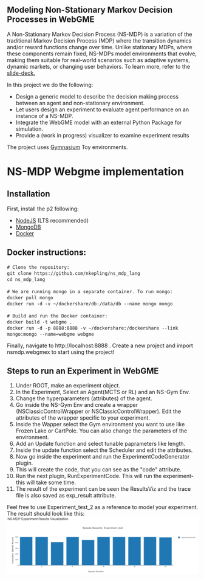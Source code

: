 ## Modeling Non-Stationary Markov Decision Processes in WebGME
A Non-Stationary Markov Decision Process (NS-MDP) is a variation of the traditional Markov Decision Process (MDP) where the transition dynamics and/or reward functions change over time. Unlike stationary MDPs, where these components remain fixed, NS-MDPs model environments that evolve, making them suitable for real-world scenarios such as adaptive systems, dynamic markets, or changing user behaviors.
To learn more, refer to the [slide-deck.](https://docs.google.com/presentation/d/1qu-CmwJ1tXWzr5nFbXwRBkPdV58_IwHGPZhmyvXYNQA/edit?usp=sharing)

In this project we do the following:
- Design a generic model to describe the decision making process between an agent and non-stationary environment.
- Let users design an experiment to evaluate agent performance on an instance of a NS-MDP. 
- Integrate the WebGME model with an external Python Package for simulation.
- Provide a (work in progress) visualizer to examine experiment results

The project uses [Gymnasium](https://gymnasium.farama.org/) Toy environments. 

# NS-MDP Webgme implementation
## Installation
First, install the p2 following:
- [NodeJS](https://nodejs.org/en/) (LTS recommended)
- [MongoDB](https://www.mongodb.com/)
- [Docker](https://www.docker.com/)


## Docker instructions: 
```(bash)
# Clone the repository:
git clone https://github.com/nkepling/ns_mdp_lang
cd ns_mdp_lang

# We are running mongo in a separate container. To run mongo:
docker pull mongo
docker run -d -v ~/dockershare/db:/data/db --name mongo mongo

# Build and run the Docker container:
docker build -t webgme .
docker run -d -p 8888:8888 -v ~/dockershare:/dockershare --link mongo:mongo --name=webgme webgme
```

Finally, navigate to http://localhost:8888 . 
Create a new project and import nsmdp.webgmex to start using the project!

## Steps to run an Experiment in WebGME
1. Under ROOT, make an experiment object.
2. In the Experiment, Select an Agent(MCTS or RL) and an NS-Gym Env.
3. Change the hyperparameters (attributes) of the agent.
4. Go inside the NS-Gym Env and create a wrapper (NSClassicControlWrapper or NSClassicControlWrapper). Edit the attributes of the wrapper specific to your experiment.
5. Inside the Wapper select the Gym environment you want to use like Frozen Lake or CartPole. You can also change the parameters of the environment.
6. Add an Update function and select tunable paprameters like length.
7. Inside the update function select the Scheduler and edit the attributes.
8. Now go inside the experiment and run the ExperimentCodeGenerator plugin.
9. This will create the code, that you can see as the "code" attribute.
10. Run the next plugin, RunExperimentCode. This will run the experiment- this will take some time.
11. The result of the experiment can be seen the ResultsViz and the trace file is also saved as exp_result attribute.

Feel free to use Experiment_test_2 as a reference to model your experiment.
The result should look like this:
![screenshot](images/result.png)
